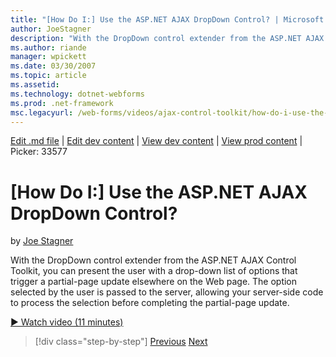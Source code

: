 ```yaml
---
title: "[How Do I:] Use the ASP.NET AJAX DropDown Control? | Microsoft Docs"
author: JoeStagner
description: "With the DropDown control extender from the ASP.NET AJAX Control Toolkit, you can present the user with a drop-down list of options that trigger a partial-pa..."
ms.author: riande
manager: wpickett
ms.date: 03/30/2007
ms.topic: article
ms.assetid: 
ms.technology: dotnet-webforms
ms.prod: .net-framework
msc.legacyurl: /web-forms/videos/ajax-control-toolkit/how-do-i-use-the-aspnet-ajax-dropdown-control
---
```

[Edit .md file](C:\Projects\msc\dev\Msc.Www\Web.ASP\App_Data\github\web-forms\videos\ajax-control-toolkit\how-do-i-use-the-aspnet-ajax-dropdown-control.md) | [Edit dev content](http://www.aspdev.net/umbraco#/content/content/edit/26554) | [View dev content](http://docs.aspdev.net/tutorials/web-forms/videos/ajax-control-toolkit/how-do-i-use-the-aspnet-ajax-dropdown-control.html) | [View prod content](http://www.asp.net/web-forms/videos/ajax-control-toolkit/how-do-i-use-the-aspnet-ajax-dropdown-control) | Picker: 33577

[How Do I:] Use the ASP.NET AJAX DropDown Control?
====================
by [Joe Stagner](https://github.com/JoeStagner)

With the DropDown control extender from the ASP.NET AJAX Control Toolkit, you can present the user with a drop-down list of options that trigger a partial-page update elsewhere on the Web page. The option selected by the user is passed to the server, allowing your server-side code to process the selection before completing the partial-page update.

[&#9654; Watch video (11 minutes)](https://channel9.msdn.com/Blogs/ASP-NET-Site-Videos/how-do-i-use-the-aspnet-ajax-dropdown-control)

>[!div class="step-by-step"] [Previous](how-do-i-configure-the-aspnet-ajax-calendar-control.md) [Next](how-do-i-use-the-aspnet-ajax-maskededit-controls.md)